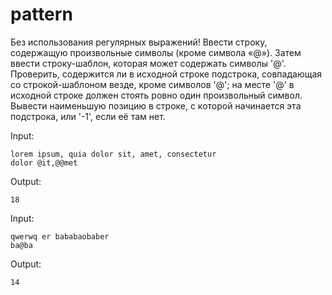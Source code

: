 # pattern
Без использования регулярных выражений! Ввести строку, содержащую произвольные символы (кроме символа «@»). Затем ввести строку-шаблон, которая может содержать символы '@'. Проверить, содержится ли в исходной строке подстрока, совпадающая со строкой-шаблоном везде, кроме символов '@'; на месте '@' в исходной строке должен стоять ровно один произвольный символ. Вывести наименьшую позицию в строке, с которой начинается эта подстрока, или '-1', если её там нет. 

Input:
```
lorem ipsum, quia dolor sit, amet, consectetur
dolor @it,@@met
```
Output:
```
18
```

Input:
```
qwerwq er bababaobaber
ba@ba
```
Output:
```
14
```
